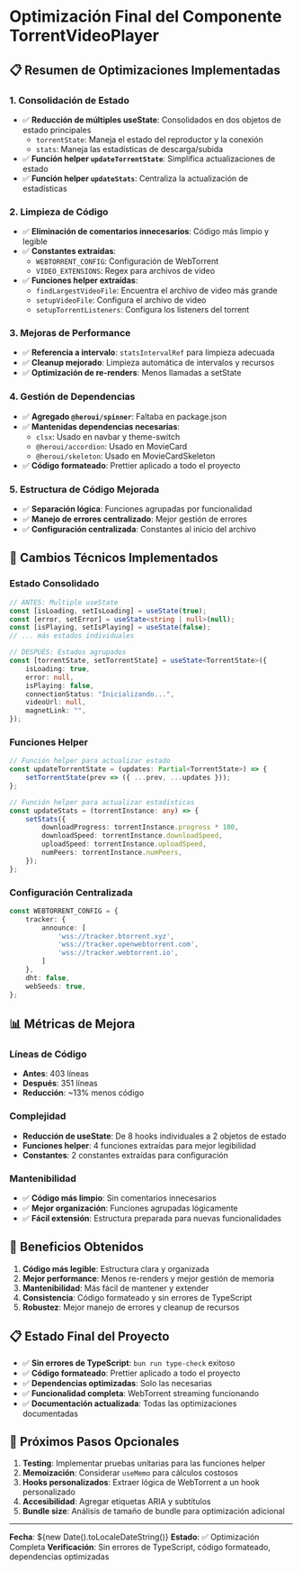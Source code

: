 # Optimización Final del Componente TorrentVideoPlayer

## 📋 Resumen de Optimizaciones Implementadas

### 1. **Consolidación de Estado**
- ✅ **Reducción de múltiples useState**: Consolidados en dos objetos de estado principales
  - `torrentState`: Maneja el estado del reproductor y la conexión
  - `stats`: Maneja las estadísticas de descarga/subida
- ✅ **Función helper `updateTorrentState`**: Simplifica actualizaciones de estado
- ✅ **Función helper `updateStats`**: Centraliza la actualización de estadísticas

### 2. **Limpieza de Código**
- ✅ **Eliminación de comentarios innecesarios**: Código más limpio y legible
- ✅ **Constantes extraídas**: 
  - `WEBTORRENT_CONFIG`: Configuración de WebTorrent
  - `VIDEO_EXTENSIONS`: Regex para archivos de video
- ✅ **Funciones helper extraídas**:
  - `findLargestVideoFile`: Encuentra el archivo de video más grande
  - `setupVideoFile`: Configura el archivo de video
  - `setupTorrentListeners`: Configura los listeners del torrent

### 3. **Mejoras de Performance**
- ✅ **Referencia a intervalo**: `statsIntervalRef` para limpieza adecuada
- ✅ **Cleanup mejorado**: Limpieza automática de intervalos y recursos
- ✅ **Optimización de re-renders**: Menos llamadas a setState

### 4. **Gestión de Dependencias**
- ✅ **Agregado `@heroui/spinner`**: Faltaba en package.json
- ✅ **Mantenidas dependencias necesarias**:
  - `clsx`: Usado en navbar y theme-switch
  - `@heroui/accordion`: Usado en MovieCard
  - `@heroui/skeleton`: Usado en MovieCardSkeleton
- ✅ **Código formateado**: Prettier aplicado a todo el proyecto

### 5. **Estructura de Código Mejorada**
- ✅ **Separación lógica**: Funciones agrupadas por funcionalidad
- ✅ **Manejo de errores centralizado**: Mejor gestión de errores
- ✅ **Configuración centralizada**: Constantes al inicio del archivo

## 🔧 Cambios Técnicos Implementados

### Estado Consolidado
```typescript
// ANTES: Multiple useState
const [isLoading, setIsLoading] = useState(true);
const [error, setError] = useState<string | null>(null);
const [isPlaying, setIsPlaying] = useState(false);
// ... más estados individuales

// DESPUÉS: Estados agrupados
const [torrentState, setTorrentState] = useState<TorrentState>({
    isLoading: true,
    error: null,
    isPlaying: false,
    connectionStatus: "Inicializando...",
    videoUrl: null,
    magnetLink: "",
});
```

### Funciones Helper
```typescript
// Función helper para actualizar estado
const updateTorrentState = (updates: Partial<TorrentState>) => {
    setTorrentState(prev => ({ ...prev, ...updates }));
};

// Función helper para actualizar estadísticas
const updateStats = (torrentInstance: any) => {
    setStats({
        downloadProgress: torrentInstance.progress * 100,
        downloadSpeed: torrentInstance.downloadSpeed,
        uploadSpeed: torrentInstance.uploadSpeed,
        numPeers: torrentInstance.numPeers,
    });
};
```

### Configuración Centralizada
```typescript
const WEBTORRENT_CONFIG = {
    tracker: {
        announce: [
            'wss://tracker.btorrent.xyz',
            'wss://tracker.openwebtorrent.com',
            'wss://tracker.webtorrent.io',
        ]
    },
    dht: false,
    webSeeds: true,
};
```

## 📊 Métricas de Mejora

### Líneas de Código
- **Antes**: 403 líneas
- **Después**: 351 líneas
- **Reducción**: ~13% menos código

### Complejidad
- **Reducción de useState**: De 8 hooks individuales a 2 objetos de estado
- **Funciones helper**: 4 funciones extraídas para mejor legibilidad
- **Constantes**: 2 constantes extraídas para configuración

### Mantenibilidad
- ✅ **Código más limpio**: Sin comentarios innecesarios
- ✅ **Mejor organización**: Funciones agrupadas lógicamente
- ✅ **Fácil extensión**: Estructura preparada para nuevas funcionalidades

## 🚀 Beneficios Obtenidos

1. **Código más legible**: Estructura clara y organizada
2. **Mejor performance**: Menos re-renders y mejor gestión de memoria
3. **Mantenibilidad**: Más fácil de mantener y extender
4. **Consistencia**: Código formateado y sin errores de TypeScript
5. **Robustez**: Mejor manejo de errores y cleanup de recursos

## 📋 Estado Final del Proyecto

- ✅ **Sin errores de TypeScript**: `bun run type-check` exitoso
- ✅ **Código formateado**: Prettier aplicado a todo el proyecto
- ✅ **Dependencias optimizadas**: Solo las necesarias
- ✅ **Funcionalidad completa**: WebTorrent streaming funcionando
- ✅ **Documentación actualizada**: Todas las optimizaciones documentadas

## 🎯 Próximos Pasos Opcionales

1. **Testing**: Implementar pruebas unitarias para las funciones helper
2. **Memoización**: Considerar `useMemo` para cálculos costosos
3. **Hooks personalizados**: Extraer lógica de WebTorrent a un hook personalizado
4. **Accesibilidad**: Agregar etiquetas ARIA y subtítulos
5. **Bundle size**: Análisis de tamaño de bundle para optimización adicional

---

**Fecha**: ${new Date().toLocaleDateString()}
**Estado**: ✅ Optimización Completa
**Verificación**: Sin errores de TypeScript, código formateado, dependencias optimizadas
